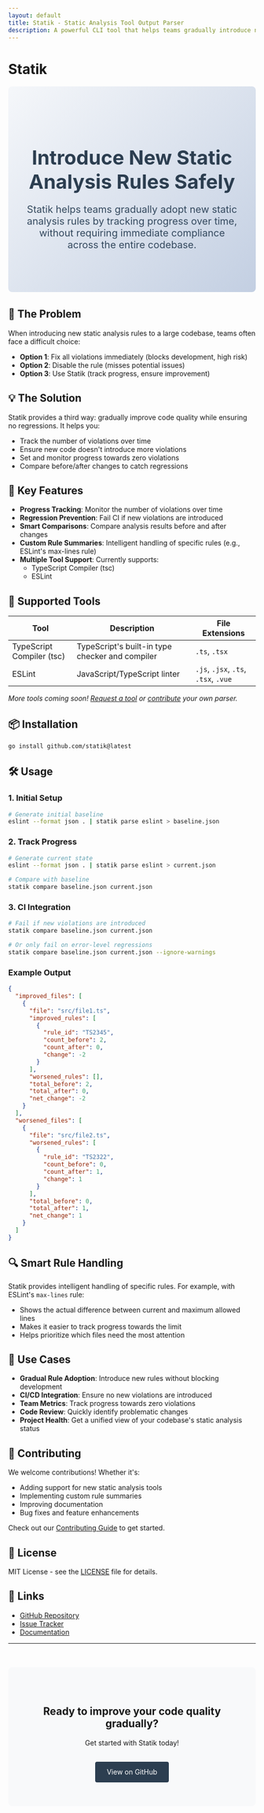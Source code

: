 ```yaml
---
layout: default
title: Statik - Static Analysis Tool Output Parser
description: A powerful CLI tool that helps teams gradually introduce new static analysis rules without blocking development
---
```


# Statik

<div class="hero">
  <h1>Introduce New Static Analysis Rules Safely</h1>
  <p class="lead">Statik helps teams gradually adopt new static analysis rules by tracking progress over time, without requiring immediate compliance across the entire codebase.</p>
</div>

## 🎯 The Problem

When introducing new static analysis rules to a large codebase, teams often face a difficult choice:

- **Option 1**: Fix all violations immediately (blocks development, high risk)
- **Option 2**: Disable the rule (misses potential issues)
- **Option 3**: Use Statik (track progress, ensure improvement)

## 💡 The Solution

Statik provides a third way: gradually improve code quality while ensuring no regressions. It helps you:

- Track the number of violations over time
- Ensure new code doesn't introduce more violations
- Set and monitor progress towards zero violations
- Compare before/after changes to catch regressions

## 🚀 Key Features

- **Progress Tracking**: Monitor the number of violations over time
- **Regression Prevention**: Fail CI if new violations are introduced
- **Smart Comparisons**: Compare analysis results before and after changes
- **Custom Rule Summaries**: Intelligent handling of specific rules (e.g., ESLint's max-lines rule)
- **Multiple Tool Support**: Currently supports:
  - TypeScript Compiler (tsc)
  - ESLint

## 🔧 Supported Tools

| Tool                      | Description                                     | File Extensions                      |
| ------------------------- | ----------------------------------------------- | ------------------------------------ |
| TypeScript Compiler (tsc) | TypeScript's built-in type checker and compiler | `.ts`, `.tsx`                        |
| ESLint                    | JavaScript/TypeScript linter                    | `.js`, `.jsx`, `.ts`, `.tsx`, `.vue` |

_More tools coming soon! [Request a tool](https://github.com/statik/issues) or [contribute](CONTRIBUTING.md) your own parser._

## 📦 Installation

```bash
go install github.com/statik@latest
```

## 🛠️ Usage

### 1. Initial Setup

```bash
# Generate initial baseline
eslint --format json . | statik parse eslint > baseline.json
```

### 2. Track Progress

```bash
# Generate current state
eslint --format json . | statik parse eslint > current.json

# Compare with baseline
statik compare baseline.json current.json
```

### 3. CI Integration

```bash
# Fail if new violations are introduced
statik compare baseline.json current.json

# Or only fail on error-level regressions
statik compare baseline.json current.json --ignore-warnings
```

### Example Output

```json
{
  "improved_files": [
    {
      "file": "src/file1.ts",
      "improved_rules": [
        {
          "rule_id": "TS2345",
          "count_before": 2,
          "count_after": 0,
          "change": -2
        }
      ],
      "worsened_rules": [],
      "total_before": 2,
      "total_after": 0,
      "net_change": -2
    }
  ],
  "worsened_files": [
    {
      "file": "src/file2.ts",
      "worsened_rules": [
        {
          "rule_id": "TS2322",
          "count_before": 0,
          "count_after": 1,
          "change": 1
        }
      ],
      "total_before": 0,
      "total_after": 1,
      "net_change": 1
    }
  ]
}
```

## 🔍 Smart Rule Handling

Statik provides intelligent handling of specific rules. For example, with ESLint's `max-lines` rule:

- Shows the actual difference between current and maximum allowed lines
- Makes it easier to track progress towards the limit
- Helps prioritize which files need the most attention

## 🎯 Use Cases

- **Gradual Rule Adoption**: Introduce new rules without blocking development
- **CI/CD Integration**: Ensure no new violations are introduced
- **Team Metrics**: Track progress towards zero violations
- **Code Review**: Quickly identify problematic changes
- **Project Health**: Get a unified view of your codebase's static analysis status

## 🤝 Contributing

We welcome contributions! Whether it's:

- Adding support for new static analysis tools
- Implementing custom rule summaries
- Improving documentation
- Bug fixes and feature enhancements

Check out our [Contributing Guide](CONTRIBUTING.md) to get started.

## 📄 License

MIT License - see the [LICENSE](LICENSE) file for details.

## 🔗 Links

- [GitHub Repository](https://github.com/statik)
- [Issue Tracker](https://github.com/statik/issues)
- [Documentation](https://github.com/statik/docs)

---

<div class="cta">
  <h2>Ready to improve your code quality gradually?</h2>
  <p>Get started with Statik today!</p>
  <a href="https://github.com/statik" class="button">View on GitHub</a>
</div>

<style>
.hero {
  text-align: center;
  padding: 4rem 2rem;
  background: linear-gradient(135deg, #f5f7fa 0%, #c3cfe2 100%);
  border-radius: 8px;
  margin-bottom: 2rem;
}

.hero h1 {
  font-size: 2.5rem;
  margin-bottom: 1rem;
  color: #2c3e50;
}

.lead {
  font-size: 1.25rem;
  color: #34495e;
}

.cta {
  text-align: center;
  padding: 3rem 2rem;
  background: #f8f9fa;
  border-radius: 8px;
  margin-top: 3rem;
}

.button {
  display: inline-block;
  padding: 0.8rem 1.5rem;
  background: #2c3e50;
  color: white;
  text-decoration: none;
  border-radius: 4px;
  margin-top: 1rem;
  transition: background 0.3s ease;
}

.button:hover {
  background: #34495e;
}
</style>
